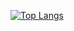 [![Top Langs](https://github-readme-stats.vercel.app/api/top-langs/?ANGYUMI=anuraghazra&layout=compact)](https://github.com/anuraghazra/github-readme-stats)
